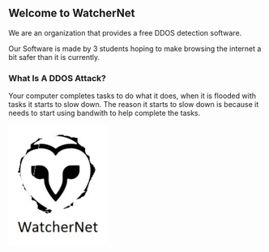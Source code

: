 ## Welcome to WatcherNet

We are an organization that provides a free DDOS detection software.

Our Software is made by 3 students hoping to make browsing the internet a bit safer than it is currently.

### What Is A DDOS Attack?

Your computer completes tasks to do what it does, when it is flooded with tasks it starts to slow down. The reason it starts to slow down is because it needs to start using bandwith to help complete the tasks.

![alt text](https://github.com/TrueBlox/Testing-Website/blob/master/WatcherNet%20Logo.jpg)
